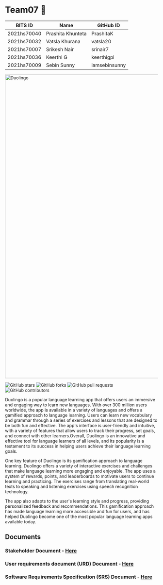 # Team07 🦉
BITS ID     | Name              | GitHub ID
----------  | -----             | --------
2021hs70040 | Prashita Khunteta | PrashitaK
2021hs70032 | Vatsla Khurana    | vatsla20
2021hs70007 | Srikesh Nair      | srinair7
2021hs70036 | Keerthi G         | keerthigpi
2021hs70009 | Sebin Sunny       | iamsebinsunny


<img width="1000" alt="Duolingo" src="https://design.duolingo.com/7d3b95abf67001cde6ea.svg">


![GitHub stars](https://img.shields.io/github/stars/PrashitaK/SWENGG4Y2023Team07)  ![GitHub forks](https://img.shields.io/github/forks/PrashitaK/SWENGG4Y2023Team07)  ![GitHub pull requests](https://img.shields.io/github/issues-pr/PrashitaK/SWENGG4Y2023Team07) ![GitHub contributors](https://img.shields.io/github/contributors/PrashitaK/SWENGG4Y2023Team07)

Duolingo is a popular language learning app that offers users an immersive and engaging way to learn new languages. With over 300 million users worldwide, the app is available in a variety of languages and offers a gamified approach to language learning. Users can learn new vocabulary and grammar through a series of exercises and lessons that are designed to be both fun and effective. The app's interface is user-friendly and intuitive, with a variety of features that allow users to track their progress, set goals, and connect with other learners.Overall, Duolingo is an innovative and effective tool for language learners of all levels, and its popularity is a testament to its success in helping users achieve their language learning goals.

One key feature of Duolingo is its gamification approach to language learning. Duolingo offers a variety of interactive exercises and challenges that make language learning more engaging and enjoyable. The app uses a system of rewards, points, and leaderboards to motivate users to continue learning and practicing. The exercises range from translating real-world texts to speaking and listening exercises using speech recognition technology.

The app also adapts to the user's learning style and progress, providing personalized feedback and recommendations. This gamification approach has made language learning more accessible and fun for users, and has helped Duolingo become one of the most popular language learning apps available today.

## Documents
### Stakeholder Document - [Here](https://github.com/SWENGG4Y2023/SWENGG4Y2023Team07/blob/main/Assignment1/Stakeholders.md)
### User requirements document (URD) Document - [Here](https://github.com/SWENGG4Y2023/SWENGG4Y2023Team07/blob/main/Assignment1/URD.md)
### Software Requirements Specification (SRS) Document  - [Here](https://github.com/SWENGG4Y2023/SWENGG4Y2023Team07/blob/main/Assignment1/SRS.md)
